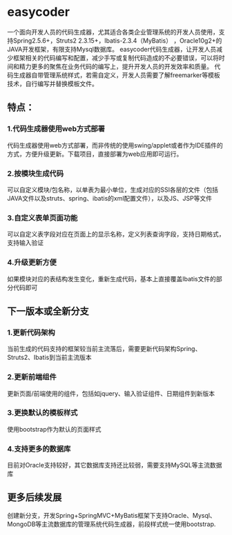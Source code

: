# easycoder
一个面向开发人员的代码生成器，尤其适合各类企业管理系统的开发人员使用，支持Spring2.5.6+，Struts2 2.3.15+，Ibatis-2.3.4（MyBatis） ，Oracle10g2+的JAVA开发框架，有限支持Mysql数据库。
easycoder代码生成器，让开发人员减少框架相关的代码编写和配置，减少手写或复制代码造成的不必要错误，可以将时间和精力更多的聚焦在业务代码的编写上，提升开发人员的开发效率和质量。
代码生成器自带管理系统样式，若需自定义，开发人员需要了解freemarker等模板技术，自行编写并替换模板文件。
## 特点：
### 1.代码生成器使用web方式部署
代码生成器使用web方式部署，而非传统的使用swing/applet或者作为IDE插件的方式，方便升级更新。下载项目，直接部署为web应用即可运行。
### 2.按模块生成代码
可以自定义模块/包名称，以单表为最小单位，生成对应的SSI各层的文件（包括JAVA文件以及struts、spring、ibatis的xml配置文件），以及JS、JSP等文件
### 3.自定义表单页面功能
可以自定义表字段对应在页面上的显示名称，定义列表查询字段，支持日期格式，支持输入验证
### 4.升级更新方便
如果模块对应的表结构发生变化，重新生成代码，基本上直接覆盖Ibatis文件的部分代码即可

## 下一版本或全新分支
### 1.更新代码架构
当前生成的代码支持的框架较当前主流落后，需要更新代码架构Spring、Struts2、Ibatis到当前主流版本
### 2.更新前端组件
更新页面/前端使用的组件，包括如jquery、输入验证组件、日期组件到新版本
### 3.更换默认的模板样式
使用bootstrap作为默认的页面样式
### 4.支持更多的数据库
目前对Oracle支持较好，其它数据库支持还比较弱，需要支持MySQL等主流数据库

## 更多后续发展
创建新分支，开发Spring+SpringMVC+MyBatis框架下支持Oracle、Mysql、MongoDB等主流数据库的管理系统代码生成器，前段样式统一使用bootstrap.

